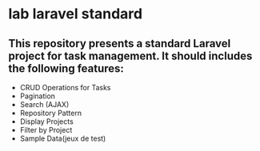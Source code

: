 # lab laravel standard 
## This repository presents a standard Laravel project for  task management. It should  includes the following features:

- CRUD Operations for Tasks
- Pagination
- Search (AJAX)
- Repository Pattern
- Display Projects
- Filter by Project
- Sample Data(jeux de test)

